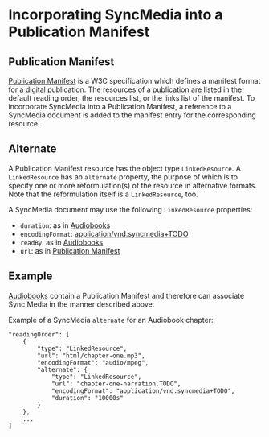 # Incorporating SyncMedia into a Publication Manifest

## Publication Manifest

[Publication Manifest](https://www.w3.org/TR/pub-manifest/) is a W3C specification which defines a manifest format for a digital publication. The resources of a publication are listed in the default reading order, the resources list, or the links list of the manifest. To incorporate SyncMedia into a Publication Manifest, a reference to a SyncMedia document is added to the manifest entry for the corresponding resource.

## Alternate

A Publication Manifest resource has the object type `LinkedResource`. A `LinkedResource` has an `alternate` property, the purpose of which is to specify one or more reformulation(s) of the resource in alternative formats. Note that the reformulation itself is a `LinkedResource`, too.

A SyncMedia document may use the following `LinkedResource` properties:

* `duration`: as in [Audiobooks](https://w3c.github.io/audiobooks/index.html#audio-duration)
* `encodingFormat`: [application/vnd.syncmedia+TODO](sync-media.html#mimetype)</li>
* `readBy`: as in [Audiobooks](https://w3c.github.io/audiobooks/#audio-creators)
* `url`: as in [Publication Manifest](https://www.w3.org/TR/pub-manifest/#address)

## Example

[Audiobooks](https://www.w3.org/TR/audiobooks/) contain a Publication Manifest and therefore can associate Sync Media in the manner described above.

Example of a SyncMedia `alternate` for an Audiobook chapter:

```
"readingOrder": [
    {
        "type": "LinkedResource",
        "url": "html/chapter-one.mp3",
        "encodingFormat": "audio/mpeg",
        "alternate": {
            "type": "LinkedResource",
            "url": "chapter-one-narration.TODO",
            "encodingFormat": "application/vnd.syncmedia+TODO",
            "duration": "10000s"
        }
    },
    ...
]
```